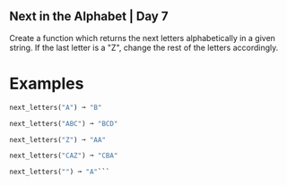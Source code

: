 ## Next in the Alphabet | Day 7

Create a function which returns the next letters alphabetically in a given string. If the last letter is a "Z", change the rest of the letters accordingly.

# Examples
```py
next_letters("A") ➞ "B"

next_letters("ABC") ➞ "BCD"

next_letters("Z") ➞ "AA"

next_letters("CAZ") ➞ "CBA"

next_letters("") ➞ "A"```
